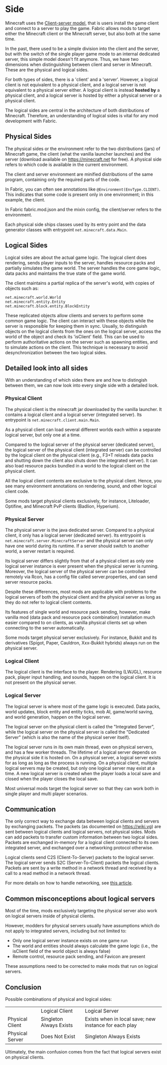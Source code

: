 # Side

Minecraft uses the [Client-server
model](https://en.wikipedia.org/wiki/Client-server_model), that is users
install the game client and connect to a server to play the game. Fabric
allows mods to target either the Minecraft client or the Minecraft
server, but also both at the same time.

In the past, there used to be a simple division into the client and the
server, but with the switch of the single player game mode to an
internal dedicated server, this simple model doesn't fit anymore. Thus,
we have two dimensions when distinguishing between client and server in
Minecraft. These are the physical and logical sides.

For both types of sides, there is a 'client' and a 'server'. However, a
logical client is not equivalent to a physical client, and a logical
server is not equivalent to a physical server either. A logical client
is instead **hosted by** a physical client, and a logical server is
hosted by either a physical server or a physical client.

The logical sides are central in the architecture of both distributions
of Minecraft. Therefore, an understanding of logical sides is vital for
any mod development with Fabric.

## Physical Sides

The physical sides or the environment refer to the two distributions
(jars) of Minecraft game, the client (what the vanilla launcher
launches) and the server (download available on <https://minecraft.net>
for free). A physical side refers to which code is available in the
current environment.

The client and server environment are minified distributions of the same
program, containing only the required parts of the code.

In Fabric, you can often see annotations like
`@Environment(EnvType.CLIENT)`. This indicates that some code is present
only in one environment; in this example, the client.

In Fabric fabric.mod.json and the mixin config, the client/server refers
to the environment.

Each physical side ships classes used by its entry point and the data
generator classes with entrypoint `net.minecraft.data.Main`.

## Logical Sides

Logical sides are about the actual game logic. The logical client does
rendering, sends player inputs to the server, handles resource packs and
partially simulates the game world. The server handles the core game
logic, data packs and maintains the true state of the game world.

The client maintains a partial replica of the server's world, with
copies of objects such as:

    net.minecraft.world.World
    net.minecraft.entity.Entity
    net.minecraft.block.entity.BlockEntity

These replicated objects allow clients and servers to perform some
common game logic. The client can interact with these objects while the
server is responsible for keeping them in sync. Usually, to distinguish
objects on the logical clients from the ones on the logical server,
access the world of the object and check its 'isClient' field. This can
be used to perform authoritative actions on the server such as spawning
entities, and to simulate actions on the client. This technique is
necessary to avoid desynchronization between the two logical sides.

## Detailed look into all sides

With an understanding of which sides there are and how to distingish
between them, we can now look into every single side with a detailed
look.

### Physical Client

The physical client is the minecraft jar downloaded by the vanilla
launcher. It contains a logical client and a logical server (integrated
server). Its entrypoint is `net.minecraft.client.main.Main`.

As a physical client can load several different worlds each within a
separate logical server, but only one at a time.

Compared to the logical server of the physical server (dedicated
server), the logical server of the physical client (integrated server)
can be controlled by the logical client on the physical client (e.g.,
F3+T reloads data packs and shutting down the client also shuts down the
integrated server). It can also load resource packs bundled in a world
to the logical client on the physical client.

All the logical client contents are exclusive to the physical client.
Hence, you see many environment annotations on rendering, sound, and
other logical client code.

Some mods target physical clients exclusively, for instance, Liteloader,
Optifine, and Minecraft PvP clients (Badlion, Hyperium).

### Physical Server

The physical server is the java dedicated server. Compared to a physical
client, it only has a logical server (dedicated server). Its entrypoint
is `net.minecraft.server.MinecraftServer` and the physical server can
only have one world during its runtime. If a server should switch to
another world, a server restart is required.

Its logical server differs slightly from that of a physical client as
only one logical server instance is ever present when the physical
server is running. Moreover, the logical server of the physical server
can be controlled remotely via Rcon, has a config file called
server.properties, and can send server resource packs.

Despite these differences, most mods are applicable with problems to the
logical servers of both the physical client and the physical server as
long as they do not refer to logical client contents.

Its features of single world and resource pack sending, however, make
vanilla mod (data pack and resource pack combination) installation much
easier compared to on clients, as vanilla physical clients set up when
connecting to the server automatically.

Some mods target physical server exclusively. For instance, Bukkit and
its derivatives (Spigot, Paper, Cauldron, Xxx-Bukkit hybrids) always run
on the physical server.

### Logical Client

The logical client is the interface to the player. Rendering (LWJGL),
resource pack, player input handling, and sounds, happen on the logical
client. It is not present on the physical server.

### Logical Server

The logical server is where most of the game logic is executed. Data
packs, world updates, block entity and entity ticks, mob AI, game/world
saving, and world generation, happen on the logical server.

The logical server on the physical client is called the "Integrated
Server", while the logical server on the physical server is called the
"Dedicated Server" (which is also the name of the physical server
itself).

The logical server runs in its own main thread, even on physical
servers, and has a few worker threads. The lifetime of a logical server
depends on the physical side it is hosted on. On a physical server, a
logical server exists for as long as long as the process is running. On
a physical client, multiple logical servers may be created, but only one
logical server may exist at a time. A new logical server is created when
the player loads a local save and closed when the player closes the
local save.

Most universal mods target the logical server so that they can work both
in single player and multi player scenarios.

## Communication

The only correct way to exchange data between logical clients and
servers by exchanging packets. The packets (as documented on
<https://wiki.vg>) are sent between logical clients and logical servers,
not physical sides. Mods can add packets to transfer custom information
between two logical sides. Packets are exchanged in-memory for a logical
client connected to its own integrated server, and exchanged over a
networking protocol otherwise.

Logical clients send C2S (Client-To-Server) packets to the logical
server. The logical server sends S2C (Server-To-Client) packets the
logical clients. Packets are sent by a write method in a network thread
and received by a call to a read method in a network thread.

For more details on how to handle networking, see [this
article](../Modding-Tutorials/networking.md).

## Common misconceptions about logical servers

Most of the time, mods exclusively targeting the physical server also
work on logical servers inside of physical clients.

However, modders for physical servers usually have assumptions which do
not apply to integrated servers, including but not limited to:

- Only one logical server instance exists on one game run
- The world and entities should always calculate the game logic (i.e.,
  the isClient field of the world object is always false)
- Remote control, resource pack sending, and Favicon are present

These assumptions need to be corrected to make mods that run on logical
servers.

## Conclusion

Possible combinations of physical and logical sides:

|                 |                         |                                                       |
| --------------- | ----------------------- | ----------------------------------------------------- |
|                 | Logical Client          | Logical Server                                        |
| Physical Client | Singleton Always Exists | Exists when in local save; new instance for each play |
| Physical Server | Does Not Exist          | Singleton Always Exists                               |

Ultimately, the main confusion comes from the fact that logical servers
exist on physical clients.
